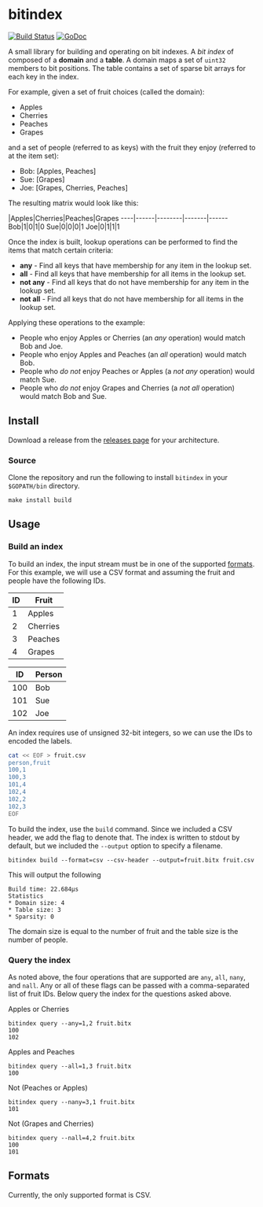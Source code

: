 # bitindex

[![Build Status](https://travis-ci.org/chop-dbhi/bitindex.svg?branch=master)](https://travis-ci.org/chop-dbhi/bitindex) [![GoDoc](https://godoc.org/github.com/chop-dbhi/bitindex?status.svg)](https://godoc.org/github.com/chop-dbhi/bitindex)

A small library for building and operating on bit indexes. A *bit index* of composed of a **domain**  and a **table**. A domain maps a set of `uint32` members to bit positions. The table contains a set of sparse bit arrays for each key in the index.

For example, given a set of fruit choices (called the domain):

- Apples
- Cherries
- Peaches
- Grapes

and a set of people (referred to as keys) with the fruit they enjoy (referred to at the item set):

- Bob: [Apples, Peaches]
- Sue: [Grapes]
- Joe: [Grapes, Cherries, Peaches]

The resulting matrix would look like this:

 |Apples|Cherries|Peaches|Grapes
----|------|--------|-------|------
Bob|1|0|1|0
Sue|0|0|0|1
Joe|0|1|1|1

Once the index is built, lookup operations can be performed to find the items that match certain criteria:

- **any** - Find all keys that have membership for any item in the lookup set.
- **all** - Find all keys that have membership for all items in the lookup set.
- **not any** - Find all keys that do not have membership for any item in the lookup set.
- **not all** - Find all keys that do not have membership for all items in the lookup set.

Applying these operations to the example:

- People who enjoy Apples or Cherries (an *any* operation) would match Bob and Joe.
- People who enjoy Apples and Peaches (an *all* operation) would match Bob.
- People who *do not* enjoy Peaches or Apples (a *not any* operation) would match Sue.
- People who *do not* enjoy Grapes and Cherries (a *not all* operation) would match Bob and Sue.

## Install

Download a release from the [releases page](https://github.com/chop-dbhi/bitindex/releases) for your architecture.

### Source

Clone the repository and run the following to install `bitindex` in your `$GOPATH/bin` directory.

```
make install build
```

## Usage

### Build an index

To build an index, the input stream must be in one of the supported [formats](#formats). For this example, we will use a CSV format and assuming the fruit and people have the following IDs.

ID|Fruit
----|-----
1|Apples
2|Cherries
3|Peaches
4|Grapes

ID|Person
----|------
100|Bob
101|Sue
102|Joe

An index requires use of unsigned 32-bit integers, so we can use the IDs to encoded the labels.

```sh
cat << EOF > fruit.csv
person,fruit
100,1
100,3
101,4
102,4
102,2
102,3
EOF
```

To build the index, use the `build` command. Since we included a CSV header, we add the flag to denote that. The index is written to stdout by default, but we included the `--output` option to specify a filename.

```
bitindex build --format=csv --csv-header --output=fruit.bitx fruit.csv
```

This will output the following 

```
Build time: 22.684µs
Statistics
* Domain size: 4
* Table size: 3
* Sparsity: 0
```

The domain size is equal to the number of fruit and the table size is the number of people.

### Query the index

As noted above, the four operations that are supported are `any`, `all`, `nany`, and `nall`. Any or all of these flags can be passed with a comma-separated list of fruit IDs. Below query the index for the questions asked above.

Apples or Cherries

```
bitindex query --any=1,2 fruit.bitx
100
102
```

Apples and Peaches

```
bitindex query --all=1,3 fruit.bitx
100
```

Not (Peaches or Apples)

```
bitindex query --nany=3,1 fruit.bitx
101
```

Not (Grapes and Cherries)

```
bitindex query --nall=4,2 fruit.bitx
100
101
```

## Formats

Currently, the only supported format is CSV.
